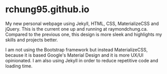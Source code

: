 # rchung95.github.io
My new personal webpage using Jekyll, HTML, CSS, MaterializeCSS and jQuery. This is the current one up and running at raymondchung.ca. Compared to the previous one, this design is more sleek and highlights my skills and projects better. 

I am not using the Bootstrap framework but instead MaterializeCSS, because it is based Google's Material Design and it is more UX/UI opinionated. I am also using Jekyll in order to reduce repetitive code and loading time.